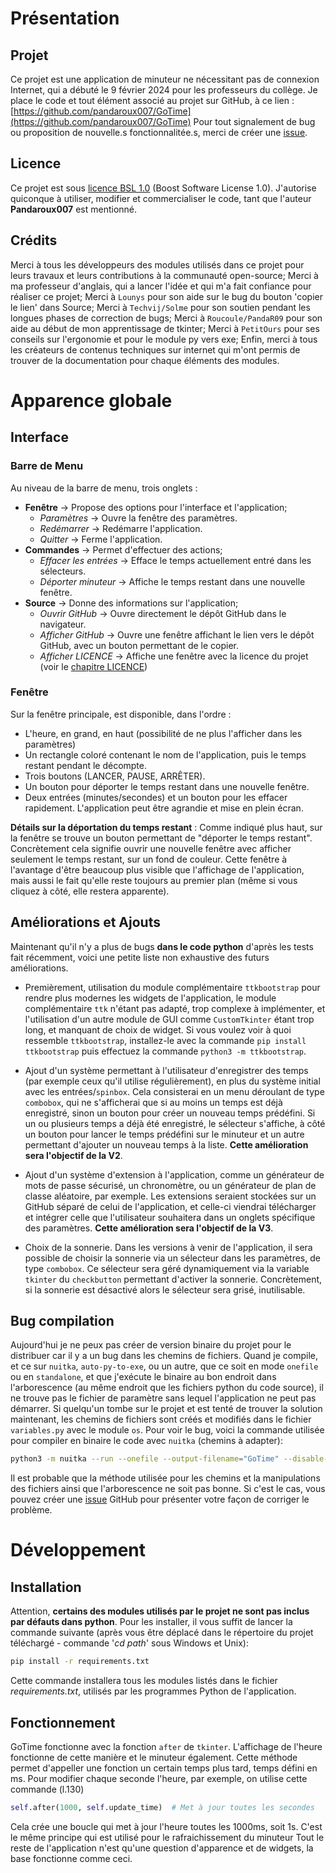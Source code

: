 # Présentation
## Projet
Ce projet est une application de minuteur ne nécessitant pas de connexion Internet, qui a débuté le 9 février 2024 pour les professeurs du collège.
Je place le code et tout élément associé au projet sur GitHub, à ce lien : [https://github.com/pandaroux007/GoTime](https://github.com/pandaroux007/GoTime)
Pour tout signalement de bug ou proposition de nouvelle.s fonctionnalitée.s, merci de créer une [issue](https://github.com/pandaroux007/GoTime/issues).

## Licence
Ce projet est sous [licence BSL 1.0](https://choosealicense.com/licenses/bsl-1.0/) (Boost Software License 1.0).
J'autorise quiconque à utiliser, modifier et commercialiser le code, tant que l'auteur **Pandaroux007** est mentionné.

## Crédits
Merci à tous les développeurs des modules utilisés dans ce projet pour leurs travaux et leurs contributions à la communauté open-source;
Merci à ma professeur d'anglais, qui a lancer l'idée et qui m'a fait confiance pour réaliser ce projet;
Merci à `Lounys` pour son aide sur le bug du bouton 'copier le lien' dans Source;
Merci à `Techvij/Solme` pour son soutien pendant les longues phases de correction de bugs;
Merci à `Roucoule/PandaR09` pour son aide au début de mon apprentissage de tkinter;
Merci à `PetitOurs` pour ses conseils sur l'ergonomie et pour le module py vers exe;
Enfin, merci à tous les créateurs de contenus techniques sur internet qui m'ont permis de trouver de la documentation pour chaque éléments des modules.

# Apparence globale
## Interface
### Barre de Menu
Au niveau de la barre de menu, trois onglets :
  - **Fenêtre** -> Propose des options pour l'interface et l'application;
    - *Paramètres* -> Ouvre la fenêtre des paramètres.
    - *Redémarrer* -> Redémarre l'application.
    - *Quitter* -> Ferme l'application.
  - **Commandes** -> Permet d'effectuer des actions;
    - *Effacer les entrées* -> Efface le temps actuellement entré dans les sélecteurs.
    - *Déporter minuteur* -> Affiche le temps restant dans une nouvelle fenêtre.
  - **Source** -> Donne des informations sur l'application;
    - *Ouvrir GitHub* -> Ouvre directement le dépôt GitHub dans le navigateur.
    - *Afficher GitHub* -> Ouvre une fenêtre affichant le lien vers le dépôt GitHub, avec un bouton permettant de le copier.
    - *Afficher LICENCE* -> Affiche une fenêtre avec la licence du projet (voir le [chapitre LICENCE](#licence))
### Fenêtre
Sur la fenêtre principale, est disponible, dans l'ordre :
- L'heure, en grand, en haut (possibilité de ne plus l'afficher dans les paramètres)
- Un rectangle coloré contenant le nom de l'application, puis le temps restant pendant le décompte.
- Trois boutons (LANCER, PAUSE, ARRÊTER).
- Un bouton pour déporter le temps restant dans une nouvelle fenêtre.
- Deux entrées (minutes/secondes) et un bouton pour les effacer rapidement.
L'application peut être agrandie et mise en plein écran.

**Détails sur la déportation du temps restant** :
Comme indiqué plus haut, sur la fenêtre se trouve un bouton permettant de "déporter le temps restant". Concrètement cela signifie ouvrir
une nouvelle fenêtre avec afficher seulement le temps restant, sur un fond de couleur. Cette fenêtre à l'avantage d'être beaucoup plus
visible que l'affichage de l'application, mais aussi le fait qu'elle reste toujours au premier plan (même si vous cliquez à côté, elle
restera apparente).

## Améliorations et Ajouts
Maintenant qu'il n'y a plus de bugs **dans le code python** d'après les tests fait récemment, voici une petite liste non exhaustive des futurs améliorations.
- Premièrement, utilisation du module complémentaire `ttkbootstrap` pour rendre plus modernes les widgets de l'application, le module
  complémentaire `ttk` n'étant pas adapté, trop complexe à implémenter, et l'utilisation d'un autre module de GUI comme `CustomTkinter`
  étant trop long, et manquant de choix de widget. Si vous voulez voir à quoi ressemble `ttkbootstrap`, installez-le avec la commande
  `pip install ttkbootstrap` puis effectuez la commande `python3 -m ttkbootstrap`.

- Ajout d'un système permettant à l'utilisateur d'enregistrer des temps (par exemple ceux qu'il utilise régulièrement), en
  plus du système initial avec les entrées/`spinbox`. Cela consisterai en un menu déroulant de type `combobox`, qui ne
  s'afficherai que si au moins un temps est déjà enregistré, sinon un bouton pour créer un nouveau temps prédéfini.
  Si un ou plusieurs temps a déjà été enregistré, le sélecteur s'affiche, à côté un bouton pour lancer le temps prédéfini
  sur le minuteur et un autre permettant d'ajouter un nouveau temps à la liste. **Cette amélioration sera l'objectif de la V2**.

- Ajout d'un système d'extension à l'application, comme un générateur de mots de passe sécurisé, un chronomètre, ou un générateur de
  plan de classe aléatoire, par exemple. Les extensions seraient stockées sur un GitHub séparé de celui de l'application, et celle-ci
  viendrai télécharger et intégrer celle que l'utilisateur souhaitera dans un onglets spécifique des paramètres. **Cette amélioration sera l'objectif de la V3**.

- Choix de la sonnerie. Dans les versions à venir de l'application, il sera possible de choisir la sonnerie via un sélecteur dans les
  paramètres, de type `combobox`. Ce sélecteur sera géré dynamiquement via la variable `tkinter` du `checkbutton` permettant d'activer la
  sonnerie. Concrètement, si la sonnerie est désactivé alors le sélecteur sera grisé, inutilisable.

## Bug compilation
Aujourd'hui je ne peux pas créer de version binaire du projet pour le distribuer car il y a un bug dans les chemins de fichiers.
Quand je compile, et ce sur `nuitka`, `auto-py-to-exe`, ou un autre, que ce soit en mode `onefile` ou en `standalone`, et que j'exécute
le binaire au bon endroit dans l'arborescence (au même endroit que les fichiers python du code source), il ne trouve pas le fichier
de paramètre sans lequel l'application ne peut pas démarrer. Si quelqu'un tombe sur le projet et est tenté de trouver la solution
maintenant, les chemins de fichiers sont créés et modifiés dans le fichier `variables.py` avec le module `os`.
Pour voir le bug, voici la commande utilisée pour compiler en binaire le code avec `nuitka` (chemins à adapter):
```sh
python3 -m nuitka --run --onefile --output-filename="GoTime" --disable-console --follow-imports --linux-icon="dep/icon.ico" --macos-app-icon="dep/icon.ico" --windows-icon-from-ico="dep/icon.ico" runApp.py
```
Il est probable que la méthode utilisée pour les chemins et la manipulations des fichiers ainsi que l'arborescence ne soit pas bonne.
Si c'est le cas, vous pouvez créer une [issue](https://github.com/pandaroux007/GoTime/issues) GitHub pour présenter votre façon de corriger le problème.

# Développement
## Installation
Attention, **certains des modules utilisés par le projet ne sont pas inclus par défauts dans python**. Pour les installer, il vous suffit de
lancer la commande suivante (après vous être déplacé dans le répertoire du projet téléchargé - commande '*cd path*' sous Windows et Unix):
```sh
pip install -r requirements.txt
```
Cette commande installera tous les modules listés dans le fichier *requirements.txt*, utilisés par les programmes Python de l'application.

## Fonctionnement
GoTime fonctionne avec la fonction `after` de `tkinter`. L'affichage de l'heure fonctionne de cette manière et le minuteur également.
Cette méthode permet d'appeller une fonction un certain temps plus tard, temps défini en ms. Pour modifier chaque seconde l'heure, par exemple,
on utilise cette commande (l.130)
```py
self.after(1000, self.update_time)  # Met à jour toutes les secondes
```
Cela crée une boucle qui met à jour l'heure toutes les 1000ms, soit 1s. C'est le même principe qui est utilisé pour le rafraichissement du minuteur
Tout le reste de l'application n'est qu'une question d'apparence et de widgets, la base fonctionne comme ceci.